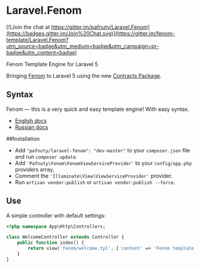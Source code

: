 # Laravel.Fenom
[![Join the chat at https://gitter.im/pafnuty/Laravel.Fenom](https://badges.gitter.im/Join%20Chat.svg)](https://gitter.im/fenom-template/Laravel.Fenom?utm_source=badge&utm_medium=badge&utm_campaign=pr-badge&utm_content=badge)

Fenom Template Engine for Laravel 5

Bringing [Fenom](https://github.com/fenom-template/fenom) to Laravel 5 using the new [Contracts Package](https://github.com/illuminate/contracts).

## Syntax 
Fenom — this is a very quick and easy template engine! With easy syntax.
- [English docs](https://github.com/fenom-template/fenom/blob/master/docs/en/readme.md)
- [Russian docs](https://github.com/fenom-template/fenom/blob/master/docs/ru/readme.md)

##Installation
- Add `"pafnuty/laravel-fenom": "dev-master"` to your `composer.json` file and run `composer update`.
- Add `'Pafnuty\Fenom\FenomViewServiceProvider'` to your `config/app.php` providers array, 
- Comment the `'Illuminate\View\ViewServiceProvider'` provider.
- Run `artisan vendor:publish` or `artisan vendor:publish --force`.

## Use
A simple controller with default settings:
```php
<?php namespace App\Http\Controllers;

class WelcomeController extends Controller {
    public function index() {
        return view('fenom/welcome.tpl', ['content' => 'Fenom template engine text']);
    }
}
```





